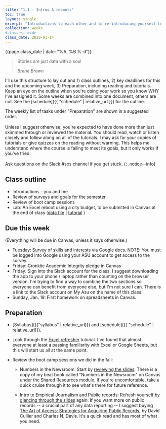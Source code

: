 ```yaml
---
title: "1.1 - Intros & reboots"
toc: true
layout: single
excerpt: "Introductions to each other and to re-introducing yourself to Excel."
collection: weeks
#classes: wide
class_date: 2020-01-14
---
```


{{page.class_date | date: "%A, %B %-d"}}

> Stories are just data with a soul
>
> <cite> Bren&eacute; Brown</cite>

I'll use this structure to lay out  and 1) class outlines, 2) key deadlines for this and the upcoming week, 3) Preparation, including reading and tutorials.  Keep an eye on the outline when you're doing your work so you know WHY I've assigned it. Some weeks are combined into one document, others are not. See the [schedule]({{ "schedule" | relative_url }}) for the outline.

The weekly list of tasks under "Preparation" are shown in a suggested order. <br><br> Unless I suggest otherwise, you're expected to have done more than just skimmed through or reviewed the material. You should read, watch or listen closely and follow along on all of the tutorials. I may ask for your copies of tutorials or give quizzes on the reading without warning. This helps me understand where the course is failing to meet its goals, but it only works if you've tried. <br><br>  Ask questions on the Slack #sos channel if you get stuck.
{: .notice--info}

## Class outline

*  Introductions - you and me
*  Review of surveys and goals for the semester
*  Review of boot camp sessions
*  Lab: An Excel reboot using a city budget, to be submitted in Canvas at the end of class ([data file]({{site.cdocs}}/assets/data/xlexamples/phx_budget_summary.xlsx/) \| [tutorial]({{site.cdocs}}/excel/xlguides/xl-formulas) )

## Due this week

(Everything will be due in Canvas, unless it says otherwise.)

* Tuesday: [Survey of skills and interests](https://forms.gle/JKeTkXzCE7zUqFDG6) via Google docs. NOTE: You must be logged into Google using your ASU account to get access to the survey.
* Friday: Cronkite Academic Integrity pledge in Canvas
* Friday: Sign into the Slack account for the class. I suggest downloading the app to your phone / laptop rather than counting on the browser version. I'm trying to find a way to combine the two sections so everyone can benefit from everyone else, but I'm not sure I can. There is a link to the Slack account on My Asu on the name of this class.
* Sunday, Jan. 19: First homework on spreadsheets in Canvas.


## Preparation

* [Syllabus]({{"syllabus" | relative_url}}) and [schedule]({{ "schedule" | relative_url}}).

* Look through the [Excel refresher]({{site.cdocs}}/excel/xlguides/xl-refresher) tutorial. I've found that almost everyone at least a passing familiarity with Excel or Google Sheets, but this will start us all at the same point.

* Review the boot camp sessions we did in the fall:

    * Numbers in the Newsroom: Start by [reviewing the slides]({{site.cdocs}}/assets/docs/numbers-in-the-newsroom-16.pdf). There is a copy of my beat book called "Numbers in the Newsroom" on Canvas under the Shared Resources module. If you're uncomfortable, take a quick cruise through it to see what's there for future reference.

    * Intro to Empirical Journalism and Public records: Refresh yourself by [glancing through the slides]({{site.cdocs}}/assets/docs/empirical-j-intro-bootcamp.pdf) again. If you want more on public records -- a crucial part of any data reporting -- I suggest buying [The Art of Access: Strategies for Acquiring Public Records](https://www.amazon.com/Art-Access-Strategies-Acquiring-Records/dp/1506380700/ref=pd_sbs_14_t_0/141-5195764-7429116), by David Cullier and Charles N. Davis. It's a quick read and has most of what you need.
